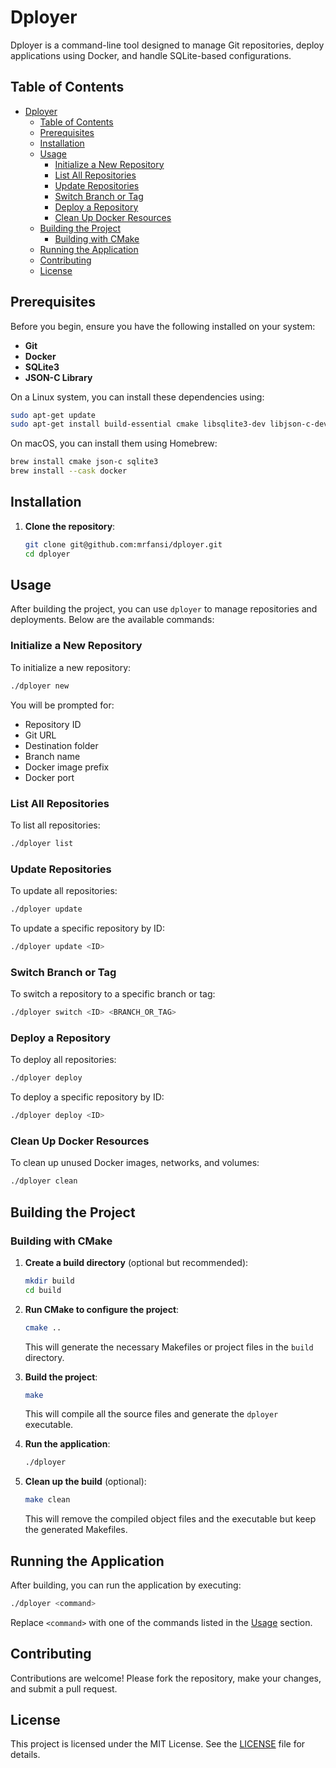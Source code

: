 # Dployer

Dployer is a command-line tool designed to manage Git repositories, deploy applications using Docker, and handle SQLite-based configurations.

## Table of Contents

- [Dployer](#dployer)
  - [Table of Contents](#table-of-contents)
  - [Prerequisites](#prerequisites)
  - [Installation](#installation)
  - [Usage](#usage)
    - [Initialize a New Repository](#initialize-a-new-repository)
    - [List All Repositories](#list-all-repositories)
    - [Update Repositories](#update-repositories)
    - [Switch Branch or Tag](#switch-branch-or-tag)
    - [Deploy a Repository](#deploy-a-repository)
    - [Clean Up Docker Resources](#clean-up-docker-resources)
  - [Building the Project](#building-the-project)
    - [Building with CMake](#building-with-cmake)
  - [Running the Application](#running-the-application)
  - [Contributing](#contributing)
  - [License](#license)

## Prerequisites

Before you begin, ensure you have the following installed on your system:

- **Git**
- **Docker**
- **SQLite3**
- **JSON-C Library**

On a Linux system, you can install these dependencies using:

```bash
sudo apt-get update
sudo apt-get install build-essential cmake libsqlite3-dev libjson-c-dev git docker.io
```

On macOS, you can install them using Homebrew:

```bash
brew install cmake json-c sqlite3
brew install --cask docker
```

## Installation

1. **Clone the repository**:

    ```bash
    git clone git@github.com:mrfansi/dployer.git
    cd dployer
    ```

## Usage

After building the project, you can use `dployer` to manage repositories and deployments. Below are the available commands:

### Initialize a New Repository

To initialize a new repository:

```bash
./dployer new
```

You will be prompted for:

- Repository ID
- Git URL
- Destination folder
- Branch name
- Docker image prefix
- Docker port

### List All Repositories

To list all repositories:

```bash
./dployer list
```

### Update Repositories

To update all repositories:

```bash
./dployer update
```

To update a specific repository by ID:

```bash
./dployer update <ID>
```

### Switch Branch or Tag

To switch a repository to a specific branch or tag:

```bash
./dployer switch <ID> <BRANCH_OR_TAG>
```

### Deploy a Repository

To deploy all repositories:

```bash
./dployer deploy
```

To deploy a specific repository by ID:

```bash
./dployer deploy <ID>
```

### Clean Up Docker Resources

To clean up unused Docker images, networks, and volumes:

```bash
./dployer clean
```

## Building the Project

### Building with CMake

1. **Create a build directory** (optional but recommended):

    ```bash
    mkdir build
    cd build
    ```

2. **Run CMake to configure the project**:

    ```bash
    cmake ..
    ```

   This will generate the necessary Makefiles or project files in the `build` directory.

3. **Build the project**:

    ```bash
    make
    ```

   This will compile all the source files and generate the `dployer` executable.

4. **Run the application**:

    ```bash
    ./dployer
    ```

5. **Clean up the build** (optional):

    ```bash
    make clean
    ```

   This will remove the compiled object files and the executable but keep the generated Makefiles.

## Running the Application

After building, you can run the application by executing:

```bash
./dployer <command>
```

Replace `<command>` with one of the commands listed in the [Usage](#usage) section.

## Contributing

Contributions are welcome! Please fork the repository, make your changes, and submit a pull request.

## License

This project is licensed under the MIT License. See the [LICENSE](LICENSE) file for details.